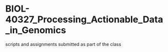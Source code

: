 # BIOL-40327_Processing_Actionable_Data_in_Genomics
scripts and assignments submitted as part of the class
